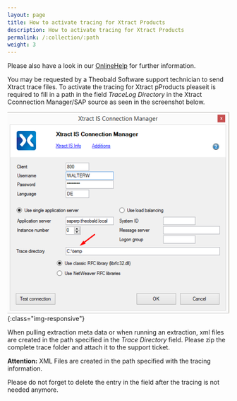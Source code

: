 ```yaml
---
layout: page
title: How to activate tracing for Xtract Products
description: How to activate tracing for Xtract Products
permalink: /:collection/:path
weight: 3
---
```


Please also have a look in our [OnlineHelp](https://help.theobald-software.com/en/) for further information.

You may be requested by a Theobald Software support technician to send Xtract trace files. To activate the tracing for Xtract pProducts pleaseit is required to fill in a path in the field *TraceLog Directory* in the Xtract Cconnection Manager/SAP source as seen in the screenshot below.

![XtractConnectionLog](/img/contents/XtractConnectionLog.png){:class="img-responsive"} 


When pulling extraction meta data or when running an extraction, xml files are created in the path specified in the *Trace Directory* field. Please zip the complete trace folder and attach it to the support ticket.

**Attention:** XML Files are created in the path specified with the tracing information.

Please do not forget to delete the entry in the field after the tracing is not needed anymore. 
<!--stackedit_data:
eyJoaXN0b3J5IjpbLTE1ODMwMjczOV19
-->
